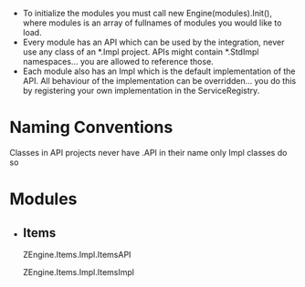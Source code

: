 - To initialize the modules you must call new Engine(modules).Init(), where modules is an array of fullnames of modules you would like to load.
- Every module has an API which can be used by the integration, never use any class of an *.Impl project.
  APIs might contain *.StdImpl namespaces... you are allowed to reference those.
- Each module also has an Impl which is the default implementation of the API. 
  All behaviour of the implementation can be overridden... you do this by registering your own implementation in the ServiceRegistry.

<h1> Naming Conventions </h1>
<p>
	Classes in API projects never have .API in their name only Impl classes do so
</p>

<h1> Modules </h1>
<ul>
	<li> 
		<h2> Items </h2>
		<p> ZEngine.Items.Impl.ItemsAPI </p>
		<p> ZEngine.Items.Impl.ItemsImpl </p>
	</li>
</ul>
